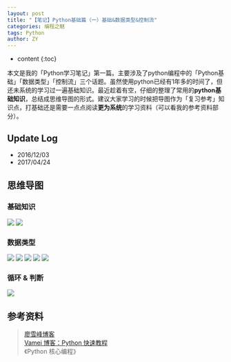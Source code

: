 ```yaml
---
layout: post
title: "【笔记】Python基础篇（一）基础&数据类型&控制流"
categories: 编程之魅
tags: Python
author: ZY
---
```


* content
{:toc}

本文是我的「Python学习笔记」第一篇。主要涉及了python编程中的「Python基础」「数据类型」「控制流」三个话题。虽然使用python已经有1年多的时间了，但还未系统的学习过一遍基础知识。最近趁着有空，仔细的整理了常用的**python基础知识**，总结成思维导图的形式。建议大家学习的时候把导图作为「复习参考」知识点，打基础还是需要一点点阅读**更为系统**的学习资料（可以看我的参考资料部分）。




## Update Log
- 2016/12/03
- 2017/04/24

## 思维导图

### 基础知识
![](https://raw.githubusercontent.com/woaielf/woaielf.github.io/master/_posts/Pic/1612/161203-1.png)
![](https://raw.githubusercontent.com/woaielf/woaielf.github.io/master/_posts/Pic/1612/161203-2.png)

### 数据类型
![](https://raw.githubusercontent.com/woaielf/woaielf.github.io/master/_posts/Pic/1612/161203-3.png)
![](https://raw.githubusercontent.com/woaielf/woaielf.github.io/master/_posts/Pic/1612/161203-4.png)
![](https://raw.githubusercontent.com/woaielf/woaielf.github.io/master/_posts/Pic/1612/161203-5.png)
![](https://raw.githubusercontent.com/woaielf/woaielf.github.io/master/_posts/Pic/1612/161203-6.png)
![](https://raw.githubusercontent.com/woaielf/woaielf.github.io/master/_posts/Pic/1612/161203-7.png)

### 循环 & 判断
![](https://raw.githubusercontent.com/woaielf/woaielf.github.io/master/_posts/Pic/1612/161203-8.png)


## 参考资料
> [廖雪峰博客](http://www.liaoxuefeng.com/wiki/001374738125095c955c1e6d8bb493182103fac9270762a000) <br>
[Vamei 博客：Python 快速教程](http://www.cnblogs.com/vamei/archive/2012/09/13/2682778.html) <br>
《Python 核心编程》


